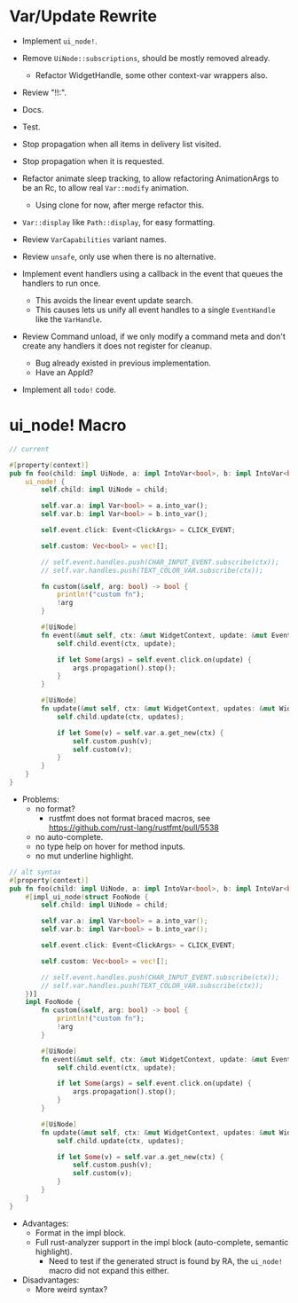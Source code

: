 # Var/Update Rewrite

* Implement `ui_node!`.
* Remove `UiNode::subscriptions`, should be mostly removed already.
    - Refactor WidgetHandle, some other context-var wrappers also.
* Review "!!:".
* Docs.
* Test.

* Stop propagation when all items in delivery list visited.
* Stop propagation when it is requested.
* Refactor animate sleep tracking, to allow refactoring AnimationArgs to be an Rc, to allow real `Var::modify` animation.
    - Using clone for now, after merge refactor this.

* `Var::display` like `Path::display`,  for easy formatting.
* Review `VarCapabilities` variant names.
* Review `unsafe`, only use when there is no alternative.

* Implement event handlers using a callback in the event that queues the handlers to run once. 
    - This avoids the linear event update search.
    - This causes lets us unify all event handles to a single `EventHandle` like the `VarHandle`.
* Review Command unload, if we only modify a command meta and don't create any handlers it does not register for cleanup.
    - Bug already existed in previous implementation.
    - Have an AppId?
* Implement all `todo!` code.

# ui_node! Macro

```rust
// current

#[property(context)]
pub fn foo(child: impl UiNode, a: impl IntoVar<bool>, b: impl IntoVar<bool>) -> impl UiNode {
    ui_node! {
        self.child: impl UiNode = child;

        self.var.a: impl Var<bool> = a.into_var();
        self.var.b: impl Var<bool> = b.into_var();

        self.event.click: Event<ClickArgs> = CLICK_EVENT;

        self.custom: Vec<bool> = vec![];

        // self.event.handles.push(CHAR_INPUT_EVENT.subscribe(ctx));
        // self.var.handles.push(TEXT_COLOR_VAR.subscribe(ctx));

        fn custom(&self, arg: bool) -> bool {
            println!("custom fn");
            !arg
        }

        #[UiNode]
        fn event(&mut self, ctx: &mut WidgetContext, update: &mut EventUpdate) {
            self.child.event(ctx, update);

            if let Some(args) = self.event.click.on(update) {
                args.propagation().stop();
            }
        }

        #[UiNode]
        fn update(&mut self, ctx: &mut WidgetContext, updates: &mut WidgetUpdates) {
            self.child.update(ctx, updates);

            if let Some(v) = self.var.a.get_new(ctx) {
                self.custom.push(v);
                self.custom(v);
            }
        }
    }
}
```

* Problems:
    - no format?
        - rustfmt does not format braced macros, see https://github.com/rust-lang/rustfmt/pull/5538
    - no auto-complete.
    - no type help on hover for method inputs.
    - no mut underline highlight.

```rust
// alt syntax
#[property(context)]
pub fn foo(child: impl UiNode, a: impl IntoVar<bool>, b: impl IntoVar<bool>) -> impl UiNode {
    #[impl_ui_node(struct FooNode {
        self.child: impl UiNode = child;

        self.var.a: impl Var<bool> = a.into_var();
        self.var.b: impl Var<bool> = b.into_var();

        self.event.click: Event<ClickArgs> = CLICK_EVENT;

        self.custom: Vec<bool> = vec![];

        // self.event.handles.push(CHAR_INPUT_EVENT.subscribe(ctx));
        // self.var.handles.push(TEXT_COLOR_VAR.subscribe(ctx));
    })]
    impl FooNode {
        fn custom(&self, arg: bool) -> bool {
            println!("custom fn");
            !arg
        }

        #[UiNode]
        fn event(&mut self, ctx: &mut WidgetContext, update: &mut EventUpdate) {
            self.child.event(ctx, update);

            if let Some(args) = self.event.click.on(update) {
                args.propagation().stop();
            }
        }

        #[UiNode]
        fn update(&mut self, ctx: &mut WidgetContext, updates: &mut WidgetUpdates) {
            self.child.update(ctx, updates);

            if let Some(v) = self.var.a.get_new(ctx) {
                self.custom.push(v);
                self.custom(v);
            }
        }
    }
}
```

* Advantages:
    - Format in the impl block.
    - Full rust-analyzer support in the impl block (auto-complete, semantic highlight).
        - Need to test if the generated struct is found by RA, the `ui_node!` macro did not expand this either.
* Disadvantages:
    - More weird syntax?